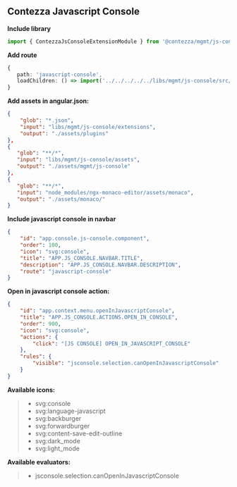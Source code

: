 ## Contezza Javascript Console

**Include library**

```ts 
import { ContezzaJsConsoleExtensionModule } from '@contezza/mgmt/js-console-extensions';
```

**Add route**
```ts
{
   path: 'javascript-console',
   loadChildren: () => import('../../../../../libs/mgmt/js-console/src/lib/js-console.module').then((m) => m.ContezzaJsConsoleModule)
}
```

**Add assets in angular.json:**

```json
{
    "glob": "*.json",
    "input": "libs/mgmt/js-console/extensions",
    "output": "./assets/plugins"
},
{
   "glob": "**/*",
   "input": "libs/mgmt/js-console/assets",
   "output": "./assets/mgmt/js-console"
},
{
   "glob": "**/*",
   "input": "node_modules/ngx-monaco-editor/assets/monaco",
   "output": "./assets/monaco/"
}
```

**Include javascript console in navbar** 
```json
{
    "id": "app.console.js-console.component",
    "order": 100,
    "icon": "svg:console",
    "title": "APP.JS_CONSOLE.NAVBAR.TITLE",
    "description": "APP.JS_CONSOLE.NAVBAR.DESCRIPTION",
    "route": "javascript-console"
}
```

**Open in javascript console action:**
```json
{
    "id": "app.context.menu.openInJavascriptConsole",
    "title": "APP.JS_CONSOLE.ACTIONS.OPEN_IN_CONSOLE",
    "order": 900,
    "icon": "svg:console",
    "actions": {
        "click": "[JS CONSOLE] OPEN_IN_JAVASCRIPT_CONSOLE"
    },
    "rules": {
        "visible": "jsconsole.selection.canOpenInJavascriptConsole"
    }
}
```

**Available icons:**
> - svg:console
> - svg:language-javascript
> - svg:backburger
> - svg:forwardburger
> - svg:content-save-edit-outline
> - svg:dark_mode
> - svg:light_mode


**Available evaluators:**
> - jsconsole.selection.canOpenInJavascriptConsole

